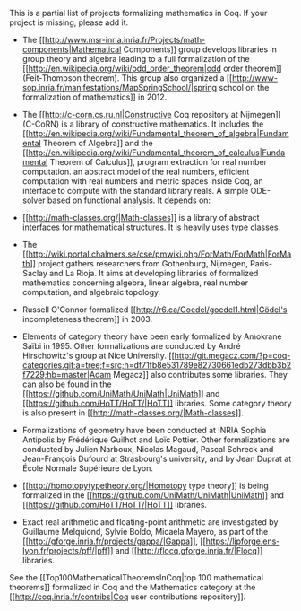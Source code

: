 This is a partial list of projects formalizing mathematics in Coq. If your project is missing, please add it.

* The [[http://www.msr-inria.inria.fr/Projects/math-components|Mathematical Components]] group develops libraries in group theory and algebra leading to a full formalization of the [[http://en.wikipedia.org/wiki/odd_order_theorem|odd order theorem]] (Feit-Thompson theorem).  This group also organized a [[http://www-sop.inria.fr/manifestations/MapSpringSchool/|spring school on the formalization of mathematics]] in 2012.

* The [[http://c-corn.cs.ru.nl|Constructive Coq repository at Nijmegen]] (C-CoRN) is a library of constructive mathematics. It includes the [[http://en.wikipedia.org/wiki/Fundamental_theorem_of_algebra|Fundamental Theorem of Algebra]] and the [[http://en.wikipedia.org/wiki/Fundamental_theorem_of_calculus|Fundamental Theorem of Calculus]], program extraction for real number computation.
an abstract model of the real numbers, efficient computation with real numbers and metric spaces inside Coq, an interface to compute with the standard library reals. A simple ODE-solver based on functional analysis. It depends on:

* [[http://math-classes.org/|Math-classes]] is a library of abstract interfaces for mathematical structures. It is heavily uses type classes.

* The [[http://wiki.portal.chalmers.se/cse/pmwiki.php/ForMath/ForMath|ForMath]] project gathers researchers from Gothenburg, Nijmegen, Paris-Saclay and La Rioja. It aims at developing
libraries of formalized mathematics concerning algebra, linear algebra, real number computation, and algebraic topology. 

* Russell O'Connor formalized [[http://r6.ca/Goedel/goedel1.html|Gödel's incompleteness theorem]] in 2003.

* Elements of category theory have been early formalized by Amokrane Saïbi in 1995. Other formalizations are conducted by André Hirschowitz's group at Nice University. [[http://git.megacz.com/?p=coq-categories.git;a=tree;f=src;h=df71fb8e531789e82730661edb273dbb3b2f7229;hb=master|Adam Megacz]] also contributes some libraries. They can also be found in the [[https://github.com/UniMath/UniMath|UniMath]] and [[https://github.com/HoTT/HoTT/|HoTT]] libraries. Some category theory is also present in [[http://math-classes.org/|Math-classes]].

* Formalizations of geometry have been conducted at INRIA Sophia Antipolis by Frédérique Guilhot and Loïc Pottier. Other formalizations are conducted by Julien Narboux, Nicolas Magaud, Pascal Schreck and Jean-François Dufourd at Strasbourg's university, and by Jean Duprat at École Normale Supérieure de Lyon.

* [[http://homotopytypetheory.org/|Homotopy type theory]] is being formalized in the [[https://github.com/UniMath/UniMath|UniMath]] and [[https://github.com/HoTT/HoTT/|HoTT]] libraries.

* Exact real arithmetic and floating-point arithmetic are investigated by Guillaume Melquiond, Sylvie Boldo, Micaela Mayero, as part of the [[http://gforge.inria.fr/projects/gappa/|Gappa]], [[https://lipforge.ens-lyon.fr/projects/pff/|pff]] and [[http://flocq.gforge.inria.fr/|Flocq]] libraries.

See the [[Top100MathematicalTheoremsInCoq|top 100 mathematical theorems]] formalized in Coq and the Mathematics category at the [[http://coq.inria.fr/contribs|Coq user contributions repository]].
